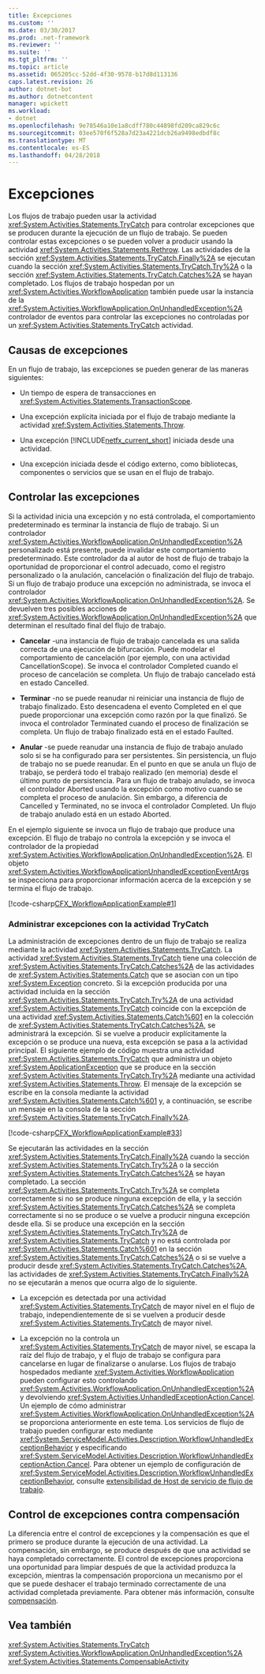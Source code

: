 ```yaml
---
title: Excepciones
ms.custom: ''
ms.date: 03/30/2017
ms.prod: .net-framework
ms.reviewer: ''
ms.suite: ''
ms.tgt_pltfrm: ''
ms.topic: article
ms.assetid: 065205cc-52dd-4f30-9578-b17d8d113136
caps.latest.revision: 26
author: dotnet-bot
ms.author: dotnetcontent
manager: wpickett
ms.workload:
- dotnet
ms.openlocfilehash: 9e78546a10e1a8cdff780c44898fd209ca829c6c
ms.sourcegitcommit: 03ee570f6f528a7d23a4221dcb26a9498edbdf8c
ms.translationtype: MT
ms.contentlocale: es-ES
ms.lasthandoff: 04/28/2018
---
```

# <a name="exceptions"></a>Excepciones
Los flujos de trabajo pueden usar la actividad <xref:System.Activities.Statements.TryCatch> para controlar excepciones que se producen durante la ejecución de un flujo de trabajo. Se pueden controlar estas excepciones o se pueden volver a producir usando la actividad <xref:System.Activities.Statements.Rethrow>. Las actividades de la sección <xref:System.Activities.Statements.TryCatch.Finally%2A> se ejecutan cuando la sección <xref:System.Activities.Statements.TryCatch.Try%2A> o la sección <xref:System.Activities.Statements.TryCatch.Catches%2A> se hayan completado. Los flujos de trabajo hospedan por un <xref:System.Activities.WorkflowApplication> también puede usar la instancia de la <xref:System.Activities.WorkflowApplication.OnUnhandledException%2A> controlador de eventos para controlar las excepciones no controladas por un <xref:System.Activities.Statements.TryCatch> actividad.  
  
## <a name="causes-of-exceptions"></a>Causas de excepciones  
 En un flujo de trabajo, las excepciones se pueden generar de las maneras siguientes:  
  
-   Un tiempo de espera de transacciones en <xref:System.Activities.Statements.TransactionScope>.  
  
-   Una excepción explícita iniciada por el flujo de trabajo mediante la actividad <xref:System.Activities.Statements.Throw>.  
  
-   Una excepción [!INCLUDE[netfx_current_short](../../../includes/netfx-current-short-md.md)] iniciada desde una actividad.  
  
-   Una excepción iniciada desde el código externo, como bibliotecas, componentes o servicios que se usan en el flujo de trabajo.  
  
## <a name="handling-exceptions"></a>Controlar las excepciones  
 Si la actividad inicia una excepción y no está controlada, el comportamiento predeterminado es terminar la instancia de flujo de trabajo. Si un controlador <xref:System.Activities.WorkflowApplication.OnUnhandledException%2A> personalizado está presente, puede invalidar este comportamiento predeterminado. Este controlador da al autor de host de flujo de trabajo la oportunidad de proporcionar el control adecuado, como el registro personalizado o la anulación, cancelación o finalización del flujo de trabajo.  Si un flujo de trabajo produce una excepción no administrada, se invoca el controlador <xref:System.Activities.WorkflowApplication.OnUnhandledException%2A>. Se devuelven tres posibles acciones de <xref:System.Activities.WorkflowApplication.OnUnhandledException%2A> que determinan el resultado final del flujo de trabajo.  
  
-   **Cancelar** -una instancia de flujo de trabajo cancelada es una salida correcta de una ejecución de bifurcación. Puede modelar el comportamiento de cancelación (por ejemplo, con una actividad CancellationScope). Se invoca el controlador Completed cuando el proceso de cancelación se completa. Un flujo de trabajo cancelado está en estado Cancelled.  
  
-   **Terminar** -no se puede reanudar ni reiniciar una instancia de flujo de trabajo finalizado.  Esto desencadena el evento Completed en el que puede proporcionar una excepción como razón por la que finalizó. Se invoca el controlador Terminated cuando el proceso de finalización se completa. Un flujo de trabajo finalizado está en el estado Faulted.  
  
-   **Anular** -se puede reanudar una instancia de flujo de trabajo anulado solo si se ha configurado para ser persistentes.  Sin persistencia, un flujo de trabajo no se puede reanudar.  En el punto en que se anula un flujo de trabajo, se perderá todo el trabajo realizado (en memoria) desde el último punto de persistencia. Para un flujo de trabajo anulado, se invoca el controlador Aborted usando la excepción como motivo cuando se completa el proceso de anulación. Sin embargo, a diferencia de Cancelled y Terminated, no se invoca el controlador Completed. Un flujo de trabajo anulado está en un estado Aborted.  
  
 En el ejemplo siguiente se invoca un flujo de trabajo que produce una excepción. El flujo de trabajo no controla la excepción y se invoca el controlador de la propiedad <xref:System.Activities.WorkflowApplication.OnUnhandledException%2A>. El objeto <xref:System.Activities.WorkflowApplicationUnhandledExceptionEventArgs> se inspecciona para proporcionar información acerca de la excepción y se termina el flujo de trabajo.  
  
 [!code-csharp[CFX_WorkflowApplicationExample#1](../../../samples/snippets/csharp/VS_Snippets_CFX/cfx_workflowapplicationexample/cs/program.cs#1)]  
  
### <a name="handling-exceptions-with-the-trycatch-activity"></a>Administrar excepciones con la actividad TryCatch  
 La administración de excepciones dentro de un flujo de trabajo se realiza mediante la actividad <xref:System.Activities.Statements.TryCatch>. La actividad <xref:System.Activities.Statements.TryCatch> tiene una colección de <xref:System.Activities.Statements.TryCatch.Catches%2A> de las actividades de <xref:System.Activities.Statements.Catch> que se asocian con un tipo <xref:System.Exception> concreto. Si la excepción producida por una actividad incluida en la sección <xref:System.Activities.Statements.TryCatch.Try%2A> de una actividad <xref:System.Activities.Statements.TryCatch> coincide con la excepción de una actividad <xref:System.Activities.Statements.Catch%601> en la colección de <xref:System.Activities.Statements.TryCatch.Catches%2A>, se administrará la excepción. Si se vuelve a producir explícitamente la excepción o se produce una nueva, esta excepción se pasa a la actividad principal. El siguiente ejemplo de código muestra una actividad <xref:System.Activities.Statements.TryCatch> que administra un objeto <xref:System.ApplicationException> que se produce en la sección <xref:System.Activities.Statements.TryCatch.Try%2A> mediante una actividad <xref:System.Activities.Statements.Throw>. El mensaje de la excepción se escribe en la consola mediante la actividad <xref:System.Activities.Statements.Catch%601> y, a continuación, se escribe un mensaje en la consola de la sección <xref:System.Activities.Statements.TryCatch.Finally%2A>.  
  
 [!code-csharp[CFX_WorkflowApplicationExample#33](../../../samples/snippets/csharp/VS_Snippets_CFX/cfx_workflowapplicationexample/cs/program.cs#33)]  
  
 Se ejecutarán las actividades en la sección <xref:System.Activities.Statements.TryCatch.Finally%2A> cuando la sección <xref:System.Activities.Statements.TryCatch.Try%2A> o la sección <xref:System.Activities.Statements.TryCatch.Catches%2A> se hayan completado. La sección <xref:System.Activities.Statements.TryCatch.Try%2A> se completa correctamente si no se produce ninguna excepción de ella, y la sección <xref:System.Activities.Statements.TryCatch.Catches%2A> se completa correctamente si no se produce o se vuelve a producir ninguna excepción desde ella. Si se produce una excepción en la sección <xref:System.Activities.Statements.TryCatch.Try%2A> de <xref:System.Activities.Statements.TryCatch> y no está controlada por <xref:System.Activities.Statements.Catch%601> en la sección <xref:System.Activities.Statements.TryCatch.Catches%2A> o si se vuelve a producir desde <xref:System.Activities.Statements.TryCatch.Catches%2A>, las actividades de <xref:System.Activities.Statements.TryCatch.Finally%2A> no se ejecutarán a menos que ocurra algo de lo siguiente.  
  
-   La excepción es detectada por una actividad <xref:System.Activities.Statements.TryCatch> de mayor nivel en el flujo de trabajo, independientemente de si se vuelven a producir desde <xref:System.Activities.Statements.TryCatch> de mayor nivel.  
  
-   La excepción no la controla un <xref:System.Activities.Statements.TryCatch> de mayor nivel, se escapa la raíz del flujo de trabajo, y el flujo de trabajo se configura para cancelarse en lugar de finalizarse o anularse. Los flujos de trabajo hospedados mediante <xref:System.Activities.WorkflowApplication> pueden configurar esto controlando <xref:System.Activities.WorkflowApplication.OnUnhandledException%2A> y devolviendo <xref:System.Activities.UnhandledExceptionAction.Cancel>. Un ejemplo de cómo administrar <xref:System.Activities.WorkflowApplication.OnUnhandledException%2A> se proporciona anteriormente en este tema. Los servicios de flujo de trabajo pueden configurar esto mediante <xref:System.ServiceModel.Activities.Description.WorkflowUnhandledExceptionBehavior> y especificando <xref:System.ServiceModel.Activities.Description.WorkflowUnhandledExceptionAction.Cancel>. Para obtener un ejemplo de configuración de <xref:System.ServiceModel.Activities.Description.WorkflowUnhandledExceptionBehavior>, consulte [extensibilidad de Host de servicio de flujo de trabajo](../../../docs/framework/wcf/feature-details/workflow-service-host-extensibility.md).  
  
## <a name="exception-handling-versus-compensation"></a>Control de excepciones contra compensación  
 La diferencia entre el control de excepciones y la compensación es que el primero se produce durante la ejecución de una actividad. La compensación, sin embargo, se produce después de que una actividad se haya completado correctamente. El control de excepciones proporciona una oportunidad para limpiar después de que la actividad produzca la excepción, mientras la compensación proporciona un mecanismo por el que se puede deshacer el trabajo terminado correctamente de una actividad completada previamente. Para obtener más información, consulte [compensación](../../../docs/framework/windows-workflow-foundation/compensation.md).  
  
## <a name="see-also"></a>Vea también  
 <xref:System.Activities.Statements.TryCatch>  
 <xref:System.Activities.WorkflowApplication.OnUnhandledException%2A>  
 <xref:System.Activities.Statements.CompensableActivity>
